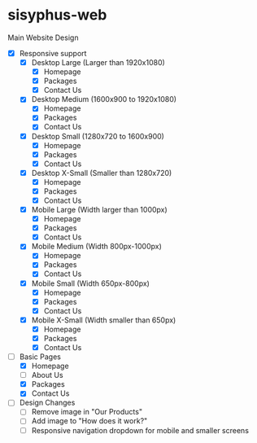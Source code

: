 # sisyphus-web

Main Website Design

- [x] Responsive support
  - [x] Desktop Large (Larger than 1920x1080)
    - [x] Homepage
    - [x] Packages
    - [x] Contact Us
  - [x] Desktop Medium (1600x900 to 1920x1080)
    - [x] Homepage
    - [x] Packages
    - [x] Contact Us
  - [x] Desktop Small (1280x720 to 1600x900)
    - [x] Homepage
    - [x] Packages
    - [x] Contact Us
  - [x] Desktop X-Small (Smaller than 1280x720)
    - [x] Homepage
    - [x] Packages
    - [x] Contact Us
  - [x] Mobile Large (Width larger than 1000px)
    - [x] Homepage
    - [x] Packages
    - [x] Contact Us
  - [x] Mobile Medium (Width 800px-1000px)
    - [x] Homepage
    - [x] Packages
    - [x] Contact Us
  - [x] Mobile Small (Width 650px-800px)
    - [x] Homepage
    - [x] Packages
    - [x] Contact Us
  - [x] Mobile X-Small (Width smaller than 650px)
      - [x] Homepage
      - [x] Packages
      - [x] Contact Us

- [ ] Basic Pages
  - [x] Homepage
  - [ ] About Us
  - [x] Packages
  - [x] Contact Us

- [ ] Design Changes
  - [ ] Remove image in "Our Products"
  - [ ] Add image to "How does it work?"
  - [ ] Responsive navigation dropdown for mobile and smaller screens
